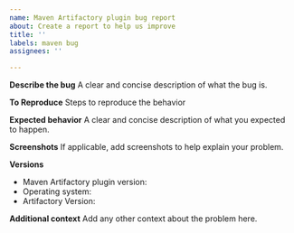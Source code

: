 ```yaml
---
name: Maven Artifactory plugin bug report
about: Create a report to help us improve
title: ''
labels: maven bug
assignees: ''

---
```


**Describe the bug**
A clear and concise description of what the bug is.

**To Reproduce**
Steps to reproduce the behavior

**Expected behavior**
A clear and concise description of what you expected to happen.

**Screenshots**
If applicable, add screenshots to help explain your problem.

**Versions**
- Maven Artifactory plugin version: 
- Operating system:
- Artifactory Version:

**Additional context**
Add any other context about the problem here.
